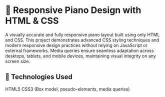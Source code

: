 # 🎹 Responsive Piano Design with HTML & CSS
A visually accurate and fully responsive piano layout built using only HTML and CSS. This project demonstrates advanced CSS styling techniques and modern responsive design practices without relying on JavaScript or external frameworks.
Media queries ensure seamless adaptation across desktops, tablets, and mobile devices, maintaining visual integrity on any screen size.

## 📁 Technologies Used
HTML5
CSS3 (Box model, pseudo-elements, media queries)
